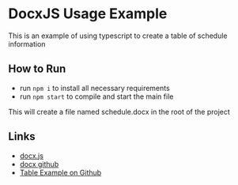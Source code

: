 # DocxJS Usage Example
This is an example of using typescript to create a table of schedule information

## How to Run
- run  `npm i` to install all necessary requirements
- run  `npm start` to compile and start the main file

This will create a file named schedule.docx in the root of the project

## Links
- [docx.js](https://docxjs.org)
- [docx github](https://github.com/dolanmiu/docx)
- [Table Example on Github](https://github.com/dolanmiu/docx/blob/master/demo/31-tables.ts)
